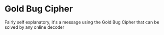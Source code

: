 # Gold Bug Cipher

Fairly self explanatory, it's a message using the Gold Bug Cipher that can be solved by any online decoder
